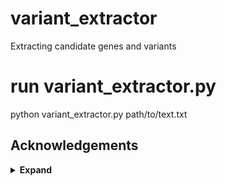 # variant_extractor
Extracting candidate genes and variants 

# run variant_extractor.py
python variant_extractor.py path/to/text.txt
## Acknowledgements

<details><summary> <b>Expand</b> </summary>
  
* [avada](https://bitbucket.org/bejerano/avada/src/master/)
* [python-poppler](https://github.com/cbrunet/python-poppler)  
* [pubMunch3](https://github.com/maximilianh/pubMunch3)
* [pubMunch](https://github.com/maximilianh/pubMunch)
* [variant2vec](https://github.com/rcurrie/variant2vec)
* [hgvs](https://github.com/biocommons/hgvs)
* [pycbio](https://github.com/diekhans/pycbio)
* [mutationseq](https://github.com/shahcompbio/mutationseq)
</details>
